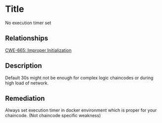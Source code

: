 # Title
No execution timer set

## Relationships
[CWE-665: Improper Initialization](https://cwe.mitre.org/data/definitions/665.html)

## Description
Default 30s might not be enough for complex logic chaincodes or during high load of network.

## Remediation
Always set execution timer in docker environment which is proper for your chaincode. (Not chaincode specific weakness)

